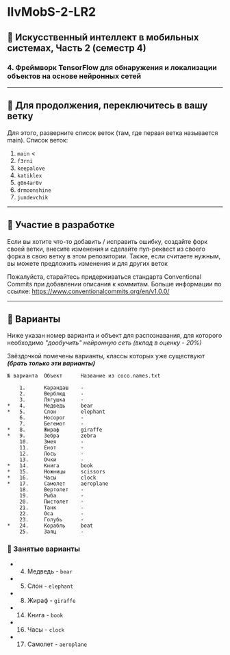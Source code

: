 # IIvMobS-2-LR2

## 🤡 Искусственный интеллект в мобильных системах, Часть 2 (семестр 4)

### 4. Фреймворк TensorFlow для обнаружения и локализации объектов на основе нейронных сетей

----------

## 🌿 Для продолжения, переключитесь в вашу ветку

Для этого, разверните список веток (там, где первая ветка называется main). Список веток:

   1. `main` <
   2. `f3rni`
   3. `keepalove`
   4. `katiklex`
   5. `g0n4ar0v`
   6. `drmoonshine`
   7. `jundevchik`

----------

## 🤝 Участие в разработке

Если вы хотите что-то добавить / исправить ошибку, создайте форк своей ветки, внесите изменения и сделайте пул-реквест из своего форка в свою ветку в этом репозитории. Также, если считаете нужным, вы можете предложить изменения и для других веток

Пожалуйста, старайтесь придерживаться стандарта Conventional Commits при добавлении описания к коммитам. Больше информации по ссылке: <https://www.conventionalcommits.org/en/v1.0.0/>

----------

## 🫱 Варианты

Ниже указан номер варианта и объект для распознавания, для которого необходимо _"дообучить" нейронную сеть (вклад в оценку - 20%)_

Звёздочкой помечены варианты, классы которых уже существуют **_(брать только эти варианты)_**

```text
№ варианта  Объект      Название из coco.names.txt

    1.      Карандаш    -
    2.      Верблюд     -
    3.      Лягушка     -
*   4.      Медведь     bear
*   5.      Слон        elephant
    6.      Носорог     -
    7.      Бегемот     -
*   8.      Жираф       giraffe
*   9.      Зебра       zebra
    10.     Змея        -
    11.     Енот        -
    12.     Лось        -
    13.     Очки        -
*   14.     Книга       book
*   15.     Ножницы     scissors
*   16.     Часы        clock
*   17.     Самолет     aeroplane
    18.     Вертолет    -
    19.     Рыба        -
    20.     Пистолет    -
    21.     Танк        -
    22.     Оса         -
    23.     Голубь      -
*   24.     Корабль     boat
    25.     Заяц        -
```

### 🛑 Занятые варианты

- 4. Медведь - `bear`
- 5. Слон - `elephant`
- 8. Жираф - `giraffe`
- 14. Книга - `book`
- 16. Часы - `clock`
- 17. Самолет - `aeroplane`
